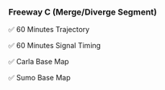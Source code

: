 ### Freeway C (Merge/Diverge Segment)

:white_check_mark:  60 Minutes Trajectory

:white_check_mark:  60 Minutes Signal Timing

:white_check_mark:  Carla Base Map

:white_check_mark:  Sumo Base Map
